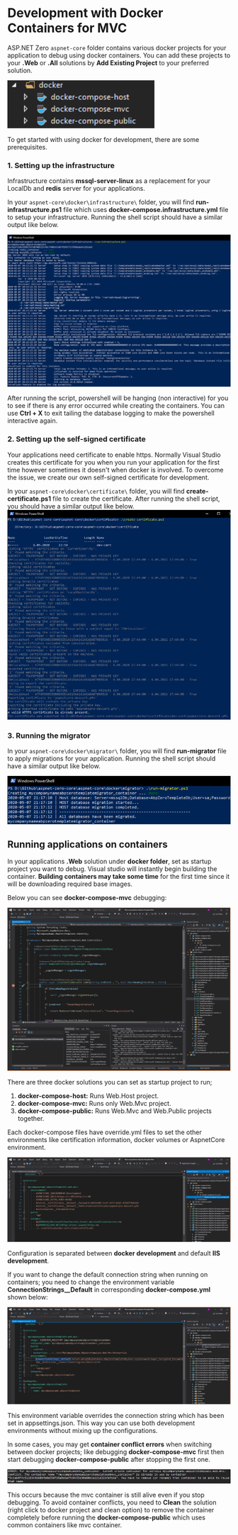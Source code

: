 # Development with Docker Containers for MVC

ASP.NET Zero `aspnet-core` folder contains various docker projects for your application to debug using docker containers. You can add these projects to your **.Web** or **.All** solutions by **Add Existing Project** to your preferred solution.

<img src="images/development-docker-mvc/docker-projects-folder-core-mvc.png" alt="docker-projects-folder-core-mvc" style="zoom:150%;" />

To get started with using docker for development, there are some prerequisites.

### 1. Setting up the infrastructure

Infrastructure contains **mssql-server-linux** as a replacement for your LocalDb and **redis** server for your applications.

In your `aspnet-core\docker\infrastructure\` folder, you will find **run-infrastructure.ps1** file which uses **docker-compose.infrastructure.yml** file to setup your infrastructure. Running the shell script should have a similar output like below.

<img src="images/development-docker-mvc/docker-infrastructure-run.png" alt="docker-infrastructure-run"/>

After running the script, powershell will be hanging (non interactive) for you to see if there is any error occurred while creating the containers. You can use **Ctrl + X** to exit tailing the database logging to make the powershell interactive again.

### 2. Setting up the self-signed certificate

Your applications need certificate to enable https. Normally Visual Studio creates this certificate for you when you run your application for the first time however sometimes it doesn't when docker is involved. To overcome the issue, we create our own self-signed certificate for development.

In your `aspnet-core\docker\certificate\` folder, you will find **create-certificate.ps1** file to create the certificate. After running the shell script, you should have a similar output like below.
<img src="images/development-docker-mvc/docker-create-dev-certificate.png" alt="docker-create-dev-certificate"/>

### 3. Running the migrator

In your `aspnet-core\docker\migrator\` folder, you will find **run-migrator** file to apply migrations for your application. Running the shell script should have a similar output like below.

<img src="images/development-docker-mvc/docker-migrate.png" alt="docker-migrate"/>



## Running applications on containers

In your applications **.Web** solution under **docker folder**, set as startup project you want to debug. Visual studio will instantly begin building the container. **Building containers may take some time** for the first time since it will be downloading required base images.

Below you can see **docker-compose-mvc** debugging:

<img src="images/development-docker-mvc/docker-mvc-running.png" alt="docker-mvc-running"  style="zoom:100%;" />

There are three docker solutions you can set as startup project to run;

1. **docker-compose-host:** Runs Web.Host project.
2. **docker-compose-mvc:** Runs only Web.Mvc project.
3. **docker-compose-public:** Runs Web.Mvc and Web.Public projects together.

Each docker-compose files have override.yml files to set the other environments like certification information, docker volumes or AspnetCore environment.

<img src="images/development-docker-mvc/docker-override-configuration.png" alt="docker-override-configuration"  style="zoom:100%;" />

Configuration is separated between **docker development** and default **IIS development**. 

If you want to change the default connection string when running on containers; you need to change the environment variable **ConnectionStrings__Default** in corresponding **docker-compose.yml** shown below:

<img src="images/development-docker-mvc/docker-cs-configuration.png" alt="docker-cs-configuration"  style="zoom:100%;" />

This environment variable overrides the connection string which has been set in appsettings.json. This way you can use both development environments without mixing up the configurations.

In some cases, you may get **container conflict errors** when switching between docker projects; like debugging **docker-compose-mvc** first then start debugging **docker-compose-public** after stopping the first one.

<img src="images/development-docker-mvc/docker-container-conflict.png" alt="docker-cs-configuration"  style="zoom:100%;" />

This occurs because the mvc container is still alive even if you stop debugging. To avoid container conflicts, you need to **Clean** the solution (right click to docker project and clean option) to remove the container completely before running the **docker-compose-public** which uses common containers like mvc container.